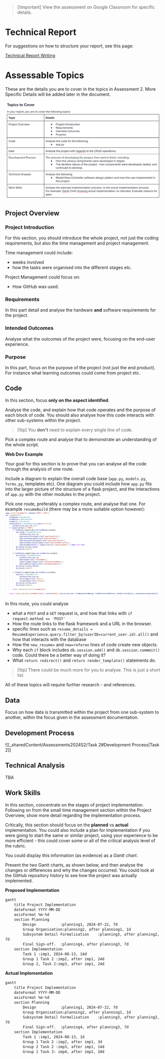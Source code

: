 
> [!important] View the assessment on Google Classroom for specific details.

# Technical Report

For suggestions on how to structure your report, see this page:

[Technical Report Writing](_sharedContent/technicalReportWriting.md)


# Assessable Topics 

These are the details you are to cover in the topics in Assessment 2. More Specific Details will be added later in the document.

![assessment2Topics](/WebDev/2-Digital-Applications/2024S2/_images/assessment2Topics.png)

## Project Overview

### Project Introduction

For this section, you should introduce the whole project, not just the coding requirements, but also the time management and project management. 

Time management could include:
- weeks involved
- how the tasks were organised into the different stages etc.

Project Management could focus on:
- How GitHub was used.

### Requirements

In this part detail and analyse the hardware **and** software requirements for the project.

### Intended Outcomes

Analyse what the outcomes of the project were, focusing on the end-user experience.

### Purpose

In this part, focus on the purpose of the project (not just the end product). For instance what learning outcomes could come from project etc.

## Code

In this section, focus **only on the aspect identified**. 

Analyse the code, and explain how that code operates and the purpose of each block of code. You should also analyse how this code interacts with other sub-systems within the project.

> [!tip] You **don't** need to explain every single line of code.

Pick a complex route and analyse that to demonstrate an understanding of the whole script.

**Web Dev Example**

Your goal for this section is to prove that you can analyse all the code through the analysis of one route.

Include a diagram to explain the overall code base (`app.py`, `models.py`, `forms.py`, templates etc). One diagram you could include how `app.py` fits into the larger picture of the structure of a flask project, and the interactions of `app.py` with the other modules in the project.


Pick one route, preferably a complex route, and analyse that one. For example `resumeBuild` (there may be a more suitable option however):
![resumeBuildRoute](/WebDev/2-Digital-Applications/2024S2/_images/resumeBuildRoute.png)

In this route, you could analyse
- what a `POST` and a `GET` request is, and how that links with `if request.method == 'POST'`
- How the route links to the flask framework and a URL in the browser.
- specific lines such as `resume_details = ResumeExperience.query.filter_by(userID=current_user.id).all()` and how that interacts with the database
- How the `new_resume=` and `new=referee` lines of code create new objects.
- Why each `if` block includes `db.session.add()` and `db.session.commmit()` code. Could there be a better way of doing it?
- What `return redirect()` and `return render_template()` statements do.

> [!tip] There could be much more for you to analyse. This is just a short list.

All of these topics will require further research - and references.



## Data

Focus on how data is transmitted within the project from one sub-system to another, within the focus given in the assessment documentation.


## Development Process

![[_sharedContent/Assessments2024S2/Task 2#Development Process|Task 2]]


## Technical Analysis

TBA

## Work Skills

In this section, concentrate on the stages of project implementation.  Following on from the small time management section within the Project Overview, show more detail regarding the implementation process. 

Critically, this section should focus on the **planned** vs **actual** implementation. You could also include a plan for implementation if you were going to start the same or similar project, using your experience to be more efficient - this could cover some or all of the critical analysis level of the rubric.

You could display this information (as evidence) as a *Gantt chart*. 

Present the two Gantt charts, as shown below, and then analyse the changes or differences and why the changes occurred. You could look at the GitHub repository history to see how the project was actually implemented.

**Proposed Implementation**

```mermaid
gantt
    title Project Implementation
    dateFormat YYYY-MM-DD
    axisFormat %m-%d
    section Planning
        Design           :planning1, 2024-07-22, 7d
        Group Organisation:planning2, after planning1, 1d
        Subsystem Detail Formalisation    :planning3, after planning2, 7d
		Final Sign-off.  :planning4, after planning3, 7d
    section Implementation
        Task 1 :imp1, 2024-08-13, 14d
        Group 1 Task 2 :imp2, after imp1, 24d
        Group 2, Task 2:imp3, after imp1, 24d 
```


**Actual Implementation**

```mermaid
gantt
    title Project Implementation
    dateFormat YYYY-MM-DD
    axisFormat %m-%d
    section Planning
        Design           :planning1, 2024-07-22, 7d
        Group Organisation:planning2, after planning1, 1d
        Subsystem Detail Formalisation    :planning3, after planning2, 7d
		Final Sign-off.  :planning4, after planning3, 7d
    section Implementation
        Task 1 :imp1, 2024-08-13, 1d
        Group 1 Task 2 :imp2, after imp1, 3d
        Group 2 Task 2 :imp3, after imp1, 14d 
        Group 1 Task 3: imp4, after imp2, 10d
```

